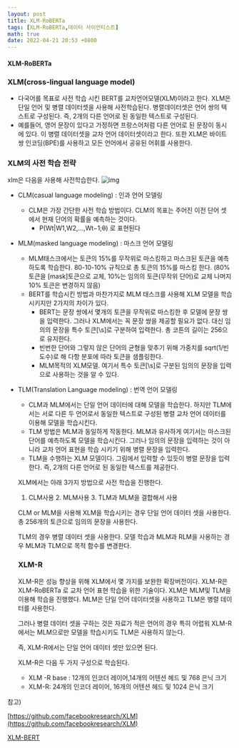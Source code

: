 ```yaml
---
layout: post
title: XLM-RoBERTa
tags: [XLM-RoBERTa,데이터 사이언티스트]
math: true
date: 2022-04-21 20:53 +0800
---
```


#### XLM-RoBERTa

### XLM(cross-lingual language model)

- 다국어를 목표로 사전 학습 시킨 BERT를 교차언어모델(XLM)이라고 한다. XLM은 단일 언어 및 병렬 데이터셋을 사용해 사전학습된다. 병렬데이터셋은 언어 쌍의 텍스트로 구성된다. 즉, 2개의 다른 언어로 된 동일한 텍스트로 구성된다.
- 예를들어, 영어 문장이 있다고 가정하면 프랑스어처럼 다른 언어로 된 문장이 동시에 있다. 이 병렬 데이터셋을 교차 언어 데이터셋이라고 한다. 또한 XLM은 바이트 쌍 인코딩(BPE)를 사용하고 모든 언어에서 공유된 어휘를 사용한다.

### XLM의 사전 학습 전략

xlm은 다음을 사용해 사전학습한다.
![img](https://camo.githubusercontent.com/c0fd6c2b2980f993acc379cd6218fc1bbb139d441fac5feb248755e2f877d98b/68747470733a2f2f646c2e666261697075626c696366696c65732e636f6d2f584c4d2f786c6d5f6669677572652e6a7067)

- CLM(casual language modeling)  : 인과 언어 모델링
    - CLM은 가장 간단한 사전 학습 방법이다. CLM의 목표는 주어진 이전 단어 셋에서 현재 단어의 확률을 예측하는 것이다.
        - P(Wt|W1,W2,...,Wt−1;θ) 로 표현된다
- MLM(masked language modeling) : 마스크 언어 모델링
    - MLM태스크에서는 토큰의 15%를 무작위로 마스킹하고 마스크된 토큰을 예측하도록 학습한다. 80-10-10% 규칙으로 총 토큰의 15%를 마스킹 한다. (80% 토큰을 [mask]토큰으로 교체, 10%는 임의의 토큰(무작위 단어)로 교체 나머지 10% 토큰은 변경하지 않음)
    - BERT를 학습시킨 방법과 마찬가지로 MLM 태스크를 사용해 XLM 모델을 학습시키지만 2가지의 차이가 있다.
        - BERT는 문장 쌍에서 몇개의 토큰을 무작위로 마스킹한 후 모델에 문장 쌍을 입력한다. 그러나 XLM에서는 꼭 문장 쌍을 제공할 필요가 없다. 대신 임의의 문장을 특수 토큰[\s]로 구분하여 입력한다. 총 코튼의 길이는 256으로 유지한다.
        - 빈번한 단어와 그렇지 않은 단어의 균형을 맞추기 위해 가중치를 sqrt(1/빈도수)로 해 다항 분포에 따라 토큰을 샘플링한다.
        - MLM목적의 XLM모델. 여기서 특수 토큰[\s]로 구분된 임의의 문장을 입력으로 사용하는 것을 알 수 있다.
        

        
- TLM(Translation Language modeling) : 번역 언어 모델링
    - CLM과 MLM에서는 단일 언어 데이터에 대해 모델을 학습한다. 하지만 TLM에서는 서로 다른 두 언어로서 동일한 텍스트로 구성된 병렬 교차 언어 데이터를 이용해 모델을 학습시킨다.
    - TLM 방법은 MLM과 동일하게 작동한다. MLM과 유사하게 여기서는 마스크된 단어를 예측하도록 모델을 학습시킨다. 그러나 임의의 문장을 입력하는 것이 아니라 교차 언어 표현을 학습 시키기 위해 병렬 문장을 입력한다.
    - TLM을 수행하는 XLM 모델이다. 그림에서 입력할 수 있듯이 병렬 문장을 입력한다. 즉, 2개의 다른 언어로 된 동일한 텍스트를 제공한다.
    
    
    XLM에서는 아래 3가지 방법으로 사전 학습을 진행한다.
    
    1. CLM사용 2. MLM사용 3. TLM과 MLM을 결합해서 사용
    
    CLM or MLM을 사용해 XLM을 학습시키는 경우 단일 언어 데이터 셋을 사용한다. 총 256개의 토큰으로 임의의 문장을 사용한다.
    
    TLM의 경우 병렬 데이터 셋을 사용한다. 모델 학습과 MLM과 RLM을 사용하는 경우 MLM과 TLM으로 목적 함수를 변경한다.
    
    ### XLM-R
    
    XLM-R은 성능 향상을 위해 XLM에서 몇 가지를 보완한 확장버전이다. XLM-R은 XLM-RoBERTa 로 교차 언어 표현 학습을 위한 기술이다. XLM은 MLM및 TLM을 이용해 학습을 진행했다. MLM은 단일 언어 데이터셋을 사용하고 TLM은 병렬 데이터를 사용한다. 
    
    그러나 병렬 데이터 셋을 구하는 것은 자료가 적은 언어의 경우 특히 어렵워 XLM-R에서는 MLM으로만 모델을 학습시키도 TLM은 사용하지 않는다.
    
    즉, XLM-R에서는 단일 언어 데이터 셋만 있으면 된다.
    
    XLM-R은 다음 두 가지 구성으로 학습된다.
    
    - XLM -R base : 12개의 인코더 레이어,14개의 어텐션 헤드 및 768 은닉 크기
    - XLM-R: 24개의 인코더 레이어, 16개의 어텐션 헤드 및 1024 은닉 크기


참고) 

[https://github.com/facebookresearch/XLM](https://github.com/facebookresearch/XLM)

[XLM-BERT](https://ariz1623.tistory.com/309)